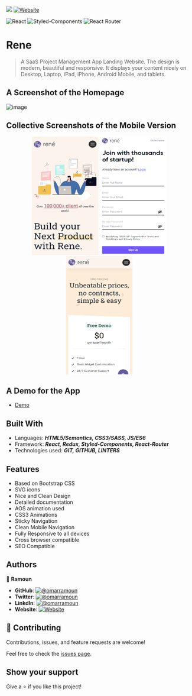 [![](https://img.shields.io/static/v1?label=BY&message=RAMOUN&color=birghtgreen)](https://omarramoun.com)
[![Website](https://img.shields.io/badge/OmarRamoun.com--yellow?style=social&logo=Firefox)](https://www.omarramoun.com/)

![React](https://img.shields.io/badge/-React-1f1f1f?logo=react&logoColor=61DAFB&style=for-the-badge)
![Styled-Components](https://img.shields.io/badge/Styled_Components-fbfbfb?style=for-the-badge&logo=styled-components&logoColor=DB7093)
![React Router](https://img.shields.io/badge/React_Router-CA4245?style=for-the-badge&logo=react-router&logoColor=white)

# Rene

> A SaaS Project Management App Landing Website. The design is modern, beautiful and responsive. It displays your content nicely on Desktop, Laptop, iPad, iPhone, Android Mobile, and tablets.

## A Screenshot of the Homepage

![image](https://user-images.githubusercontent.com/60979926/173245907-389db6a9-39bf-4c0e-8f99-0fc9fe56dc45.png)


## Collective Screenshots of the Mobile Version

<p align="center" justify="center">
  <img width="180px" height="320px" src="screenshots/home.png" />
  <img width="180px" height="320px" src="screenshots/signup.png" />
  <img width="180px" height="320px" src="screenshots/pricing.png" />
</p>


## A Demo for the App

- [Demo](https://sea-turtle-app-ir2zt.ondigitalocean.app/)

## Built With

- Languages: _**HTML5/Semantics, CSS3/SASS, JS/ES6**_
- Framework: _**React, Redux, Styled-Components, React-Router**_
- Technologies used: _**GIT, GITHUB, LINTERS**_

## Features

- Based on Bootstrap CSS
- SVG icons
- Nice and Clean Design
- Detailed documentation
- AOS animation used
- CSS3 Animations
- Sticky Navigation
- Clean Mobile Navigation
- Fully Responsive to all devices
- Cross browser compatible
- SEO Compatible

## Authors

👤 **Ramoun**

- **GitHub**: [![@omarramoun](https://img.shields.io/github/followers/OmarRamoun?label=OmarRamoun&style=social)](https://github.com/OmarRamoun)
- **Twitter**: [![@omarramoun](https://img.shields.io/twitter/follow/OmarRamoun?label=OmarRamoun&style=social)](https://twitter.com/OmarRamoun)
- **LinkdIn**: [![@omarramoun](https://img.shields.io/github/followers/OmarRamoun?label=OmarRamoun&logo=linkedin&style=social)](https://www.linkedin.com/in/OmarRamoun/)
- **Website**: [![Website](https://img.shields.io/badge/omarramoun.com--yellow?style=social&logo=Firefox)](https://www.omarramoun.com/)

## 🤝 Contributing

Contributions, issues, and feature requests are welcome!

Feel free to check the [issues page](../../issues).

## Show your support

Give a ⭐️ if you like this project!
